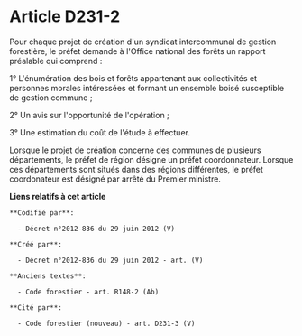 # Article D231-2

Pour chaque projet de création d'un syndicat intercommunal de gestion forestière, le préfet demande à l'Office national des
forêts un rapport préalable qui comprend :

1° L'énumération des bois et forêts appartenant aux collectivités et personnes morales intéressées et formant un ensemble
boisé susceptible de gestion commune ;

2° Un avis sur l'opportunité de l'opération ;

3° Une estimation du coût de l'étude à effectuer.

Lorsque le projet de création concerne des communes de plusieurs départements, le préfet de région désigne un préfet
coordonnateur. Lorsque ces départements sont situés dans des régions différentes, le préfet coordonateur est désigné par
arrêté du Premier ministre.

**Liens relatifs à cet article**

	**Codifié par**:

	  - Décret n°2012-836 du 29 juin 2012 (V)

	**Créé par**:

	  - Décret n°2012-836 du 29 juin 2012 - art. (V)

	**Anciens textes**:

	  - Code forestier - art. R148-2 (Ab)

	**Cité par**:

	  - Code forestier (nouveau) - art. D231-3 (V)
